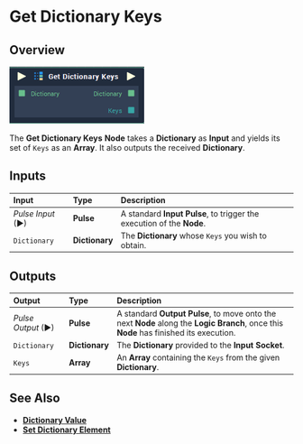 # Get Dictionary Keys

## Overview

![The Get Dictionary Keys Node.](../../.gitbook/assets/get-dictionary-keys.png)

The **Get Dictionary Keys** **Node** takes a **Dictionary** as **Input** and yields its set of `Keys` as an **Array**. It also outputs the received **Dictionary**.

## Inputs

| Input | Type | Description |
| :--- | :--- | :--- |
| _Pulse Input_ \(►\) | **Pulse** | A standard **Input Pulse**, to trigger the execution of the **Node**. |
| `Dictionary` | **Dictionary** | The **Dictionary** whose `Keys` you wish to obtain. |

## Outputs

| Output | Type | Description |
| :--- | :--- | :--- |
| _Pulse Output_ \(►\) | **Pulse** | A standard **Output Pulse**, to move onto the next **Node** along the **Logic Branch**, once this **Node** has finished its execution. |
| `Dictionary` | **Dictionary** | The **Dictionary** provided to the **Input** **Socket**. |
| `Keys` | **Array** | An **Array** containing the `Keys` from the given **Dictionary**. |

## See Also

* [**Dictionary Value**](dictionary-value.md)
* [**Set Dictionary Element**](set-dictionary-element.md)

